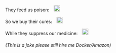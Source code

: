 
<!--
> The concept of a ‘Ballmer Peak’ was first proposed in 2007, postulating that there exists a very specific blood alcohol content which confers superhuman programming ability. [...] We conclusively refute the existence of a specific peak with large magnitude, but with 𝑝 <0.001 find that there was a significant positive effect to a low amount of alcohol—slightly less than two drinks—on programming ability. *- The Ballmer Peak: An Empirical Search*
-->

They feed us poison:&emsp;<img src="https://github.com/user-attachments/assets/b7813b7f-c8b6-4669-a9d5-d6031c5283cf" height="20">

So we buy their cures:&emsp;<img src="https://github.com/user-attachments/assets/43034997-4527-45e9-919b-f3bbd83be8d6" height="20">

While they suppress our medicine:&emsp;<img src="https://github.com/user-attachments/assets/ade41889-2d48-4d79-ad2d-5239a0713a20" height="20">

<h6>(This is a joke please still hire me Docker/Amazon)<h6>

